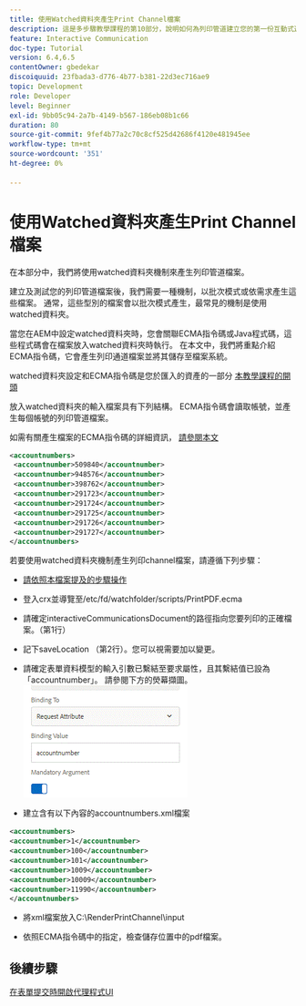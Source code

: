 ```yaml
---
title: 使用Watched資料夾產生Print Channel檔案
description: 這是多步驟教學課程的第10部分，說明如何為列印管道建立您的第一份互動式通訊檔案。 在本部分中，我們將使用watched資料夾機制來產生列印管道檔案。
feature: Interactive Communication
doc-type: Tutorial
version: 6.4,6.5
contentOwner: gbedekar
discoiquuid: 23fbada3-d776-4b77-b381-22d3ec716ae9
topic: Development
role: Developer
level: Beginner
exl-id: 9bb05c94-2a7b-4149-b567-186eb08b1c66
duration: 80
source-git-commit: 9fef4b77a2c70c8cf525d42686f4120e481945ee
workflow-type: tm+mt
source-wordcount: '351'
ht-degree: 0%

---
```


# 使用Watched資料夾產生Print Channel檔案

在本部分中，我們將使用watched資料夾機制來產生列印管道檔案。

建立及測試您的列印管道檔案後，我們需要一種機制，以批次模式或依需求產生這些檔案。 通常，這些型別的檔案會以批次模式產生，最常見的機制是使用watched資料夾。

當您在AEM中設定watched資料夾時，您會關聯ECMA指令碼或Java程式碼，這些程式碼會在檔案放入watched資料夾時執行。 在本文中，我們將重點介紹ECMA指令碼，它會產生列印通道檔案並將其儲存至檔案系統。

watched資料夾設定和ECMA指令碼是您於匯入的資產的一部分 [本教學課程的開頭](introduction.md)

放入watched資料夾的輸入檔案具有下列結構。 ECMA指令碼會讀取帳號，並產生每個帳號的列印管道檔案。

如需有關產生檔案的ECMA指令碼的詳細資訊， [請參閱本文](/help/forms/interactive-communications/generating-interactive-communications-print-document-using-api-tutorial-use.md)

```xml
<accountnumbers>
 <accountnumber>509840</accountnumber>
 <accountnumber>948576</accountnumber>
 <accountnumber>398762</accountnumber>
 <accountnumber>291723</accountnumber>
 <accountnumber>291724</accountnumber>
 <accountnumber>291725</accountnumber>
 <accountnumber>291726</accountnumber>
 <accountnumber>291727</accountnumber>
</accountnumbers>
```

若要使用watched資料夾機制產生列印channel檔案，請遵循下列步驟：

* [請依照本檔案提及的步驟操作](/help/forms/adaptive-forms/service-user-tutorial-develop.md)

* 登入crx並導覽至/etc/fd/watchfolder/scripts/PrintPDF.ecma

* 請確定interactiveCommunicationsDocument的路徑指向您要列印的正確檔案。（第1行）
* 記下saveLocation （第2行）。您可以視需要加以變更。
* 請確定表單資料模型的輸入引數已繫結至要求屬性，且其繫結值已設為「accountnumber」。 請參閱下方的熒幕擷圖。
  ![請求](assets/requestattributeprintchannel.gif)

* 建立含有以下內容的accountnumbers.xml檔案

```xml
<accountnumbers>
<accountnumber>1</accountnumber>
<accountnumber>100</accountnumber>
<accountnumber>101</accountnumber>
<accountnumber>1009</accountnumber>
<accountnumber>10009</accountnumber>
<accountnumber>11990</accountnumber>
</accountnumbers>
```

* 將xml檔案放入C:\RenderPrintChannel\input

* 依照ECMA指令碼中的指定，檢查儲存位置中的pdf檔案。

## 後續步驟

[在表單提交時開啟代理程式UI](./opening-agent-ui-on-form-submission.md)